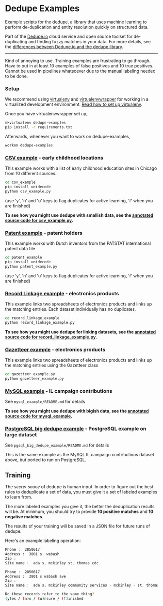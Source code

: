 # Dedupe Examples

Example scripts for the [dedupe](https://github.com/dedupeio/dedupe), a library that uses machine learning to perform de-duplication and entity resolution quickly on structured data.

Part of the [Dedupe.io](https://dedupe.io/) cloud service and open source toolset for de-duplicating and finding fuzzy matches in your data. For more details, see the [differences between Dedupe.io and the dedupe library](https://dedupe.io/documentation/should-i-use-dedupeio-or-the-dedupe-python-library.html).

---

Kind of annoying to use. Training examples are frustrating to go through. Have to put in at least 10 examples of false positives and 10
true positives. Cannot be used in pipelines whatsoever due to the manual labeling needed to be done.



### Setup
We recommend using [virtualenv](http://virtualenv.readthedocs.io/en/stable/) and [virtualenvwrapper](http://virtualenvwrapper.readthedocs.org/en/latest/install.html) for working in a virtualized development environment. [Read how to set up virtualenv](http://docs.python-guide.org/en/latest/dev/virtualenvs/).

Once you have virtualenvwrapper set up,

```bash
mkvirtualenv dedupe-examples
pip install -r requirements.txt
```

Afterwards, whenever you want to work on dedupe-examples,

```bash
workon dedupe-examples
```

### [CSV example](https://dedupeio.github.io/dedupe-examples/docs/csv_example.html) - early childhood locations

This example works with a list of early childhood education sites in Chicago from 10 different sources.

```bash
cd csv_example
pip install unidecode
python csv_example.py
```
  (use 'y', 'n' and 'u' keys to flag duplicates for active learning, 'f' when you are finished)

**To see how you might use dedupe with smallish data, see the [annotated source code for csv_example.py](https://dedupeio.github.io/dedupe-examples/docs/csv_example.html).**

### [Patent example](https://dedupeio.github.io/dedupe-examples/docs/patent_example.html) -  patent holders

This example works with Dutch inventors from the PATSTAT international patent data file

```bash
cd patent_example
pip install unidecode
python patent_example.py
```
  (use 'y', 'n' and 'u' keys to flag duplicates for active learning, 'f' when you are finished)

### [Record Linkage example](https://dedupeio.github.io/dedupe-examples/docs/record_linkage_example.html) -  electronics products
This example links two spreadsheets of electronics products and links up the matching entries. Each dataset individually has no duplicates.

```bash
cd record_linkage_example
python record_linkage_example.py
```

**To see how you might use dedupe for linking datasets, see the [annotated source code for record_linkage_example.py](https://dedupeio.github.io/dedupe-examples/docs/record_linkage_example.html).**

### [Gazetteer example](https://dedupeio.github.io/dedupe-examples/docs/gazetteer_example.html) -  electronics products
This example links two spreadsheets of electronics products and links up the matching entries using the Gazetteer class

```bash
cd gazetteer_example.py
python gazetteer_example.py
```


### [MySQL example](https://dedupeio.github.io/dedupe-examples/docs/mysql_example.html) - IL campaign contributions

See `mysql_example/README.md` for details

**To see how you might use dedupe with bigish data, see the [annotated source code for mysql_example](https://dedupeio.github.io/dedupe-examples/docs/mysql_example.html).**


### [PostgreSQL big dedupe example](https://dedupeio.github.io/dedupe-examples/docs/pgsql_big_dedupe_example.html) - PostgreSQL example on large dataset

See `pgsql_big_dedupe_example/README.md` for details

This is the same example as the MySQL IL campaign contributions dataset above, but ported to run on PostgreSQL.


## Training

The _secret sauce_ of dedupe is human input. In order to figure out the best rules to deduplicate a set of data, you must give it a set of labeled examples to learn from.

The more labeled examples you give it, the better the deduplication results will be. At minimum, you should try to provide __10 positive matches__ and __10 negative matches__.

The results of your training will be saved in a JSON file for future runs of dedupe.

Here's an example labeling operation:

```bash
Phone :  2850617
Address :  3801 s. wabash
Zip :
Site name :  ada s. mckinley st. thomas cdc

Phone :  2850617
Address :  3801 s wabash ave
Zip :
Site name :  ada s. mckinley community services - mckinley - st. thomas

Do these records refer to the same thing?
(y)es / (n)o / (u)nsure / (f)inished
```

